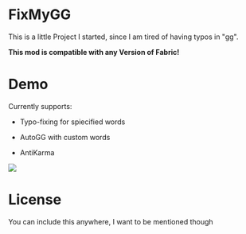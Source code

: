 # FixMyGG

This is a little Project I started, since I am tired of having typos in "gg".

__This mod is compatible with any Version of Fabric!__

# Demo
Currently supports:

- Typo-fixing for spiecified words

- AutoGG with custom words

- AntiKarma

![](https://i.imgur.com/UoYjhv8.gif)


# License
You can include this anywhere, I want to be mentioned though
